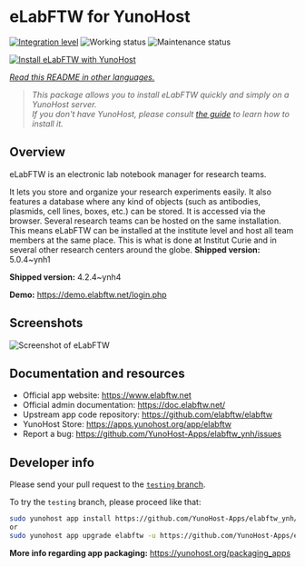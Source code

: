<!--
N.B.: This README was automatically generated by <https://github.com/YunoHost/apps/tree/master/tools/readme_generator>
It shall NOT be edited by hand.
-->

# eLabFTW for YunoHost

[![Integration level](https://dash.yunohost.org/integration/elabftw.svg)](https://dash.yunohost.org/appci/app/elabftw) ![Working status](https://ci-apps.yunohost.org/ci/badges/elabftw.status.svg) ![Maintenance status](https://ci-apps.yunohost.org/ci/badges/elabftw.maintain.svg)

[![Install eLabFTW with YunoHost](https://install-app.yunohost.org/install-with-yunohost.svg)](https://install-app.yunohost.org/?app=elabftw)

*[Read this README in other languages.](./ALL_README.md)*

> *This package allows you to install eLabFTW quickly and simply on a YunoHost server.*  
> *If you don't have YunoHost, please consult [the guide](https://yunohost.org/install) to learn how to install it.*

## Overview

eLabFTW is an electronic lab notebook manager for research teams.

It lets you store and organize your research experiments easily. It also features a database where any kind of objects (such as antibodies, plasmids, cell lines, boxes, etc.) can be stored. It is accessed via the browser. Several research teams can be hosted on the same installation. This means eLabFTW can be installed at the institute level and host all team members at the same place. This is what is done at Institut Curie and in several other research centers around the globe.
**Shipped version:** 5.0.4~ynh1

**Shipped version:** 4.2.4~ynh4

**Demo:** <https://demo.elabftw.net/login.php>

## Screenshots

![Screenshot of eLabFTW](./doc/screenshots/screen-1.jpg)

## Documentation and resources

- Official app website: <https://www.elabftw.net>
- Official admin documentation: <https://doc.elabftw.net/>
- Upstream app code repository: <https://github.com/elabftw/elabftw>
- YunoHost Store: <https://apps.yunohost.org/app/elabftw>
- Report a bug: <https://github.com/YunoHost-Apps/elabftw_ynh/issues>

## Developer info

Please send your pull request to the [`testing` branch](https://github.com/YunoHost-Apps/elabftw_ynh/tree/testing).

To try the `testing` branch, please proceed like that:

```bash
sudo yunohost app install https://github.com/YunoHost-Apps/elabftw_ynh/tree/testing --debug
or
sudo yunohost app upgrade elabftw -u https://github.com/YunoHost-Apps/elabftw_ynh/tree/testing --debug
```

**More info regarding app packaging:** <https://yunohost.org/packaging_apps>
